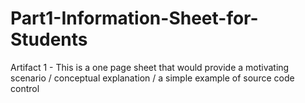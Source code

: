 # Part1-Information-Sheet-for-Students
Artifact 1 - This is a one page sheet that would provide a motivating scenario /  conceptual explanation  / a simple example of source code control
